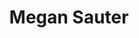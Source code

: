 ---
title: Megan Sauter
position: Vice President
quote: >
    "Innovative humanitarian engineering was the reason I became a Civil at Santa Clara, but Engineers Without Borders is the reason I truly fell in love with it. This community provides real, invaluable experience, results, and fulfillment to both our members and partner community in Rwanda. Self-executed and directed by students, EWB is a testament to our future leaders positively changing our world today."
year: 2019
image: /img/officers/2019/megan.jpeg
order: 2

draft: false
---